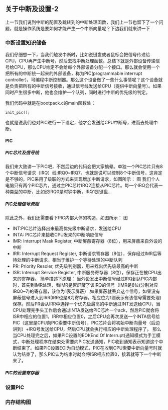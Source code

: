 ## 关于中断及设置-2
上一节我们说到中断的配置及跳转到的中断处理函数，我们上一节也留下了一个问题，就是操作系统是要如何才能产生一个中断向量呢？下边我们就来讲一下

### 中断设置知识储备
我们仔细想一下，当我们触发中断时，比如说键盘或者鼠标会把信号传递给CPU，CPU再产生中断号，然后去找中断处理函数。总结下就是外部设备传递信号给CPU，那么CPU肯定不会给每个外部设备分配一个接口。那么就会使用一个把所有的中断统一起来的外部设备，称为PIC(programmable interrupt controller)，可编程中断控制器。那么这个设备做了一些什么事情呢？这个设备就是负责把所有的中断信号接收，通过信号线发送给CPU（提供中断向量号）。如果同时产生很多中断，他也会维护一个队列，同时进行中断的优先级的判定。

我们代码中就是在bootpack.c的main函数处：
```
init_pic();
```
也就是说我们也对PIC进行一下设定，他才会发送给CPU中断号，进而去处理中断。

#### PIC
##### PIC芯片及信号线
我们来大致讲一下PIC吧，不然后边的代码会把大家搞晕。单独一个PIC芯片只有8个中断信号请求（IRQ<Interrupt ReQuest>）线:IRQ0~IRQ7，也就是说可以控制8个中断信号，这肯定是不够的，PIC采用了级联的方式来实现增加中断请求，如图所示：
图
我们个人电脑只有两个PIC芯片，通过主PIC芯片IRQ2连接从PIC芯片。每一个IRQ会代表一种类型的中断，比如说IRQ0是时钟中断，IRQ1是键盘...

##### PIC处理信号流程
除此之外，我们还需要看下PIC内部大体的构造，如图所示：
图
* INT:PIC芯片选择出来最高优先级中断请求，发送给CPU
* INTA: PIC芯片来接收CPU发来的中断响应信号
* IMR: Interrupt Mask Register, 中断屏蔽寄存器（8位），用来屏蔽来自外设的中断
* IRR: Interrupt Request Register, 中断请求寄存器（8位），保存经过IMR后等待处理的中断请求，相当于维护一个等待处理的中断队列
* PR: Priority Resoler, 优先级判别器，用来找出优先级最高的中断
* ISR: Interrupt Service Register, 中断服务寄存器（8位），保存正在被CPU出来的寄存器。
简单描述下原理：
当外设发出中断信号经过IRQ到达PIC内部时，首先到IMR处理，看IMR是否屏蔽了该IRQ的信号（IMR是8位(分别对应IRQ0~7)的寄存器，该位为1表示屏蔽）,如果屏蔽就丢弃这个信号，如果没有屏蔽信号进入到IRR(IRR也是8为寄存器，相应位为1则表示有该信号需要处理)保存。然后PR会从IRR中选择一个优先级最高的中断通过INT发送给CPU，当CPU处理完手头工作后会通过INTA发送给PIC芯片一个ack，然后PIC就会将ISR中相应的位置1，IRR中相应位置0，之后CPU会再次发送一个INTA信号给PIC（这里是CPU向PIC索要中断信号），PIC芯片会将初始中断向量号（后边讲到）+IRQ号发送给CPU，然后CPU就会执行相应的中断处理程序了。
那么当CPU处理完之后，如果PIC设置的EOI(End Of Interrupt)通知模式为手工模式，中断处理程序在结束处需要向PIC发送通知，PIC收到通知表示知道这个中断结束了。如果PIC设置EOI为自动模式，PIC在收到CPU索要中断向量号时就认为结束了，那么PIC认为结束时就会将ISR相应位置0，接着就等下一个中断来了。
##### PIC的设置寄存器



### 设置PIC


### 内存结构图